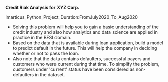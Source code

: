 **Credit Riak Analysis for XYZ Corp.**

Imarticus_Python_Project_Duration:FromJuly2020_To_Aug2020

* Solving this problem will help you to gain a basic understanding of the credit industry and also how analytics and data science are applied in practice in the BFSI domain.
* Based on the data that is available during loan application, build a model to predict default in the future. This will help the company in deciding whether or not to pass the loan.
* Also note that the data contains defaulters, successful payers and customers who were current during that time. To simplify the problem, customers under 'current' status have been considered as non-defaulters in the dataset.
